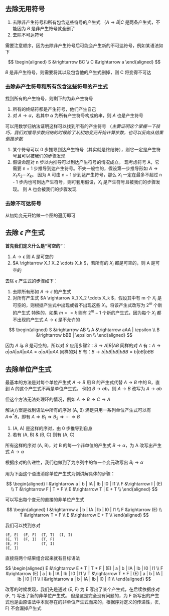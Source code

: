 ##                去除无用符号

1. 去除非产生符号和所有包含这些符号的产生式
    （$A \rightarrow B | C$ 是两条产生式，不能因为 $B$ 是非产生符号就全删了
2. 去除不可达符号

需要注意顺序，因为去除非产生符号后可能会产生新的不可达符号，例如某语法如下

$$
\begin{aligned}
S &\rightarrow BC \\
C &\rightarrow a
\end{aligned}
$$

$B$ 是非产生符号，则需要将其以及包含他的产生式删掉，则 C 将变得不可达

###  去除非产生符号和所有包含这些符号的产生式

找到所有的产生符号，则剩下的为非产生符号

1. 所有的终结符都是产生符号，他们产生自己
2. 对 $A \rightarrow \alpha$，若其中 $\alpha$ 为所有产生符号构成的串，则 $A$ 也是产生符号

可以用数学归纳法证明这样可以找到所有的产生符号
    （*主要证明这个掌握一下技巧，我们对推导步数归纳的时候除了从初始变元开始计算步数，也可以反向从结果倒推步数*
1. 某个符号可以 0 步推导到达产生符号（其实就是终结符），则它一定是产生符号且可以被我们的步骤发现
2. 假设命题对 n 步以内推导可以到达产生符号的情况成立。
现考虑符号 A，它需要 n + 1 步推导到达产生符号。不失一般性的，假设第一步推导形如 $A \rightarrow X_1 X_2 \cdots X_k$。
因为 A 可由  n + 1 步到达产生符号，那么 $X_i$ 一定在最多不超过 n - 1 步内也可到达产生符号，则可套用假设，$X_i$ 是产生符号且被我们的步骤发现。
则 A 也会被我们的步骤发现

### 去除不可达符号

从初始变元开始做一个图的遍历即可

## 去除 $\epsilon$ 产生式

**首先我们定义什么是“可空的”**：
1. $A \rightarrow \epsilon$ 则 A 是可空的
2. $A \rightarrow X_1 X_2 \cdots X_k $，若所有的 $X_i$ 都是可空的，则 A 是可空的

去除 $\epsilon$ 产生式的步骤如下：
1. 去除所有形如 $A \rightarrow \epsilon$  的产生式
2. 对所有产生式 $A \rightarrow X_1 X_2 \cdots X_k $，假设其中有 m 个 $X_i$ 是可空的，则根据产生式中出现或者不出现这些 $X_i$，将该产生式改写为 $2^m$ 个新的产生式
特殊的，如果 $m == k$ 则有 $2^m - 1$ 个新的产生式，因为每个 $X_i$ 都不出现的产生式 $A \rightarrow \epsilon$ 是不允许的

$$
\begin{aligned}
S &\rightarrow AB \\
A &\rightarrow aAA | \epsilon \\
B &\rightarrow bBB | \epsilon \\
\end{aligned}
$$

因为 $A$ 与 $B$ 是可空的，所以对 $S$ 应用步骤2：$S \rightarrow A | B | AB$
同样的对 $A$ 有：$A \rightarrow a | aA | aA | aAA = a | aA | aAA$
同样的对 $B$ 有：$B \rightarrow b | bB | bB | bBB = b | bB | bBB$

## 去除单位产生式 

最基本的方法是对每个单位产生式 $A \rightarrow B$ 用 B 的产生式代替 $A \rightarrow B$ 中的 B，直到 A 的这个产生式不再是单位产生式。
    例如 $B \rightarrow ab$，则 $A \rightarrow B$ 改写为 $A \rightarrow ab$

但这个方法无法处理环的情况，例如 $A \rightarrow B \rightarrow C \rightarrow A$

解决方案是找到语法中所有的序对 (A, B) 满足只用一系列单位产生式可以有 $A \Rightarrow^* B$，即有 $A \Rightarrow B_1 \Rightarrow B_2 \Rightarrow \cdots \Rightarrow B$
   1. (A, A) 是这样的序对，由 0 步推导到自身
   2. 若有 (A, B) & (B, C) 则有 (A, C)

所有这样的序对 (A, B)，对 B 的每一个非单位的产生式 $B \rightarrow \alpha$，为 A 改写出产生式 $A \rightarrow \alpha$

根据序对的传递性，我们也做到了为序列中的每一个变元改写出 $B_i \rightarrow \alpha$

用为下面这个语法消除单位产生式为例讲解具体的步骤：

$$
\begin{aligned}
I &\rightarrow a | b | IA | Ib | I0 | I1    \\
F &\rightarrow I | (E)  \\
T &\rightarrow F | T * F    \\
E &\rightarrow T | E + T    \\
\end{aligned}
$$

可以写出每个变元的直接的非单位产生式

$$
\begin{aligned}
I &\rightarrow a | b | IA | Ib | I0 | I1    \\
F &\rightarrow (E)  \\
T &\rightarrow T * F    \\
E &\rightarrow E + T    \\
\end{aligned}
$$

我们可以找到序对

```
(E, E)  (F, F)  (T, T)  (I, I)
(E, T)  (F, I)  (T, F)
(E, F)          (T, I)
(E, I)
```

直接将两个结果组合起来就有目标语法

$$
\begin{aligned}
E &\rightarrow E + T | T * F | (E) | a | b | IA | Ib | I0 | I1  \\
F &\rightarrow (E) | a | b | IA | Ib | I0 | I1  \\
T &\rightarrow T * F | (E) | a | b | IA | Ib | I0 | I1  \\
I &\rightarrow a | b | IA | Ib | I0 | I1    \\
\end{aligned}
$$

改写的时候发现，我们先是通过 (E, F) 为 E 写出了某个产生式，在后续依据序对 (F, *) 写出了新的非单位产生式。
    但是这是完全没有问题的，为 F 新写出的产生式也是由原语法中本就存在的非单位产生式而来的，根据序对定义的传递性，(E, F) 不会漏掉产生式